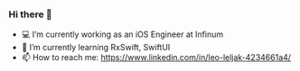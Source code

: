 ### Hi there 👋

- 💻 I’m currently working as an iOS Engineer at Infinum
- 🌱 I’m currently learning RxSwift, SwiftUI 
- 📫 How to reach me: https://www.linkedin.com/in/leo-leljak-4234661a4/


